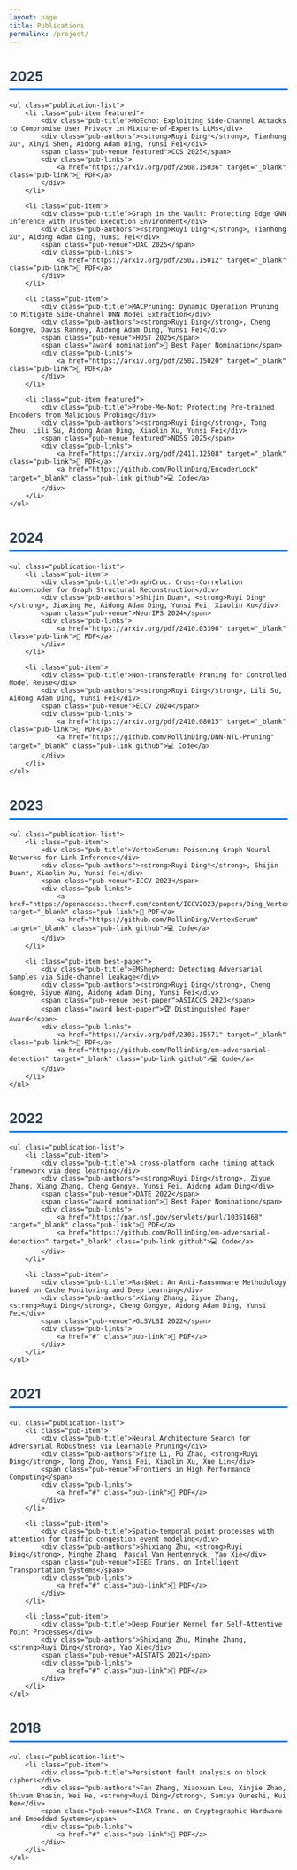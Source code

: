 ```yaml
---
layout: page
title: Publications
permalink: /project/
---
```


<style>
.publication-list {
    list-style: none;
    padding: 0;
    margin: 0;
}

.pub-item {
    background: #f9f9f9;
    border-left: 4px solid #007bff;
    margin-bottom: 20px;
    padding: 20px;
    border-radius: 0 8px 8px 0;
    box-shadow: 0 2px 8px rgba(0,0,0,0.1);
    transition: all 0.3s ease;
}

.pub-item:hover {
    transform: translateX(5px);
    box-shadow: 0 4px 15px rgba(0,0,0,0.15);
}

.pub-item.featured {
    border-left-color: #ff6b6b;
    background: linear-gradient(135deg, #fff5f5, #fff);
}

.pub-item.best-paper {
    border-left-color: #ffd700;
    background: linear-gradient(135deg, #fffdf0, #fff);
}

.pub-title {
    font-size: 18px;
    font-weight: 600;
    color: #2c3e50;
    margin-bottom: 8px;
    line-height: 1.4;
}

.pub-authors {
    font-size: 14px;
    color: #666;
    margin-bottom: 8px;
    font-style: italic;
}

.pub-venue {
    display: inline-block;
    background: #007bff;
    color: white;
    padding: 4px 12px;
    border-radius: 15px;
    font-size: 12px;
    font-weight: 600;
    margin-right: 10px;
    margin-bottom: 8px;
}

.pub-venue.featured {
    background: linear-gradient(135deg, #ff6b6b, #ff8e53);
}

.pub-venue.best-paper {
    background: linear-gradient(135deg, #ffd700, #ffb347);
    color: #333;
}

.award {
    display: inline-block;
    background: #dc3545;
    color: white;
    padding: 4px 12px;
    border-radius: 15px;
    font-size: 12px;
    font-weight: 600;
    margin-right: 10px;
    margin-bottom: 8px;
}

.award.best-paper {
    background: linear-gradient(135deg, #ffd700, #ff8c00);
    color: #333;
}

.award.nomination {
    background: #6c757d;
}

.pub-links {
    margin-top: 12px;
}

.pub-link {
    display: inline-block;
    margin-right: 12px;
    padding: 6px 12px;
    background: #007bff;
    color: white;
    text-decoration: none;
    border-radius: 4px;
    font-size: 12px;
    font-weight: 500;
    transition: all 0.2s ease;
}

.pub-link:hover {
    background: #0056b3;
    transform: translateY(-1px);
    color: white;
    text-decoration: none;
}

.pub-link.github {
    background: #333;
}

.pub-link.github:hover {
    background: #555;
}

.year-section {
    margin-top: 40px;
    margin-bottom: 20px;
}

.year-title {
    font-size: 24px;
    font-weight: 700;
    color: #2c3e50;
    border-bottom: 3px solid #007bff;
    padding-bottom: 8px;
    margin-bottom: 20px;
}
</style>


<div class="year-section">
    <h3 class="year-title">2025</h3>
    
    <ul class="publication-list">
        <li class="pub-item featured">
            <div class="pub-title">MoEcho: Exploiting Side-Channel Attacks to Compromise User Privacy in Mixture-of-Experts LLMs</div>
            <div class="pub-authors"><strong>Ruyi Ding*</strong>, Tianhong Xu*, Xinyi Shen, Aidong Adam Ding, Yunsi Fei</div>
            <span class="pub-venue featured">CCS 2025</span>
            <div class="pub-links">
                <a href="https://arxiv.org/pdf/2508.15036" target="_blank" class="pub-link">📄 PDF</a>
            </div>
        </li>
        
        <li class="pub-item">
            <div class="pub-title">Graph in the Vault: Protecting Edge GNN Inference with Trusted Execution Environment</div>
            <div class="pub-authors"><strong>Ruyi Ding*</strong>, Tianhong Xu*, Aidong Adam Ding, Yunsi Fei</div>
            <span class="pub-venue">DAC 2025</span>
            <div class="pub-links">
                <a href="https://arxiv.org/pdf/2502.15012" target="_blank" class="pub-link">📄 PDF</a>
            </div>
        </li>
        
        <li class="pub-item">
            <div class="pub-title">MACPruning: Dynamic Operation Pruning to Mitigate Side-Channel DNN Model Extraction</div>
            <div class="pub-authors"><strong>Ruyi Ding</strong>, Cheng Gongye, Davis Ranney, Aidong Adam Ding, Yunsi Fei</div>
            <span class="pub-venue">HOST 2025</span>
            <span class="award nomination">🎯 Best Paper Nomination</span>
            <div class="pub-links">
                <a href="https://arxiv.org/pdf/2502.15020" target="_blank" class="pub-link">📄 PDF</a>
            </div>
        </li>
        
        <li class="pub-item featured">
            <div class="pub-title">Probe-Me-Not: Protecting Pre-trained Encoders from Malicious Probing</div>
            <div class="pub-authors"><strong>Ruyi Ding</strong>, Tong Zhou, Lili Su, Aidong Adam Ding, Xiaolin Xu, Yunsi Fei</div>
            <span class="pub-venue featured">NDSS 2025</span>
            <div class="pub-links">
                <a href="https://arxiv.org/pdf/2411.12508" target="_blank" class="pub-link">📄 PDF</a>
                <a href="https://github.com/RollinDing/EncoderLock" target="_blank" class="pub-link github">💻 Code</a>
            </div>
        </li>
    </ul>
</div>

<div class="year-section">
    <h3 class="year-title">2024</h3>
    
    <ul class="publication-list">
        <li class="pub-item">
            <div class="pub-title">GraphCroc: Cross-Correlation Autoencoder for Graph Structural Reconstruction</div>
            <div class="pub-authors">Shijin Duan*, <strong>Ruyi Ding*</strong>, Jiaxing He, Aidong Adam Ding, Yunsi Fei, Xiaolin Xu</div>
            <span class="pub-venue">NeurIPS 2024</span>
            <div class="pub-links">
                <a href="https://arxiv.org/pdf/2410.03396" target="_blank" class="pub-link">📄 PDF</a>
            </div>
        </li>
        
        <li class="pub-item">
            <div class="pub-title">Non-transferable Pruning for Controlled Model Reuse</div>
            <div class="pub-authors"><strong>Ruyi Ding</strong>, Lili Su, Aidong Adam Ding, Yunsi Fei</div>
            <span class="pub-venue">ECCV 2024</span>
            <div class="pub-links">
                <a href="https://arxiv.org/pdf/2410.08015" target="_blank" class="pub-link">📄 PDF</a>
                <a href="https://github.com/RollinDing/DNN-NTL-Pruning" target="_blank" class="pub-link github">💻 Code</a>
            </div>
        </li>
    </ul>
</div>

<div class="year-section">
    <h3 class="year-title">2023</h3>
    
    <ul class="publication-list">
        <li class="pub-item">
            <div class="pub-title">VertexSerum: Poisoning Graph Neural Networks for Link Inference</div>
            <div class="pub-authors"><strong>Ruyi Ding*</strong>, Shijin Duan*, Xiaolin Xu, Yunsi Fei</div>
            <span class="pub-venue">ICCV 2023</span>
            <div class="pub-links">
                <a href="https://openaccess.thecvf.com/content/ICCV2023/papers/Ding_VertexSerum_Poisoning_Graph_Neural_Networks_for_Link_Inference_ICCV_2023_paper.pdf" target="_blank" class="pub-link">📄 PDF</a>
                <a href="https://github.com/RollinDing/VertexSerum" target="_blank" class="pub-link github">💻 Code</a>
            </div>
        </li>
        
        <li class="pub-item best-paper">
            <div class="pub-title">EMShepherd: Detecting Adversarial Samples via Side-channel Leakage</div>
            <div class="pub-authors"><strong>Ruyi Ding</strong>, Cheng Gongye, Siyue Wang, Aidong Adam Ding, Yunsi Fei</div>
            <span class="pub-venue best-paper">ASIACCS 2023</span>
            <span class="award best-paper">🏆 Distinguished Paper Award</span>
            <div class="pub-links">
                <a href="https://arxiv.org/pdf/2303.15571" target="_blank" class="pub-link">📄 PDF</a>
                <a href="https://github.com/RollinDing/em-adversarial-detection" target="_blank" class="pub-link github">💻 Code</a>
            </div>
        </li>
    </ul>
</div>

<div class="year-section">
    <h3 class="year-title">2022</h3>
    
    <ul class="publication-list">
        <li class="pub-item">
            <div class="pub-title">A cross-platform cache timing attack framework via deep learning</div>
            <div class="pub-authors"><strong>Ruyi Ding</strong>, Ziyue Zhang, Xiang Zhang, Cheng Gongye, Yunsi Fei, Aidong Adam Ding</div>
            <span class="pub-venue">DATE 2022</span>
            <span class="award nomination">🎯 Best Paper Nomination</span>
            <div class="pub-links">
                <a href="https://par.nsf.gov/servlets/purl/10351468" target="_blank" class="pub-link">📄 PDF</a>
                <a href="https://github.com/RollinDing/em-adversarial-detection" target="_blank" class="pub-link github">💻 Code</a>
            </div>
        </li>
        
        <li class="pub-item">
            <div class="pub-title">Ran$Net: An Anti-Ransomware Methodology based on Cache Monitoring and Deep Learning</div>
            <div class="pub-authors">Xiang Zhang, Ziyue Zhang, <strong>Ruyi Ding</strong>, Cheng Gongye, Aidong Adam Ding, Yunsi Fei</div>
            <span class="pub-venue">GLSVLSI 2022</span>
            <div class="pub-links">
                <a href="#" class="pub-link">📄 PDF</a>
            </div>
        </li>
    </ul>
</div>

<div class="year-section">
    <h3 class="year-title">2021</h3>
    
    <ul class="publication-list">
        <li class="pub-item">
            <div class="pub-title">Neural Architecture Search for Adversarial Robustness via Learnable Pruning</div>
            <div class="pub-authors">Yize Li, Pu Zhao, <strong>Ruyi Ding</strong>, Tong Zhou, Yunsi Fei, Xiaolin Xu, Xue Lin</div>
            <span class="pub-venue">Frontiers in High Performance Computing</span>
            <div class="pub-links">
                <a href="#" class="pub-link">📄 PDF</a>
            </div>
        </li>
        
        <li class="pub-item">
            <div class="pub-title">Spatio-temporal point processes with attention for traffic congestion event modeling</div>
            <div class="pub-authors">Shixiang Zhu, <strong>Ruyi Ding</strong>, Minghe Zhang, Pascal Van Hentenryck, Yao Xie</div>
            <span class="pub-venue">IEEE Trans. on Intelligent Transportation Systems</span>
            <div class="pub-links">
                <a href="#" class="pub-link">📄 PDF</a>
            </div>
        </li>
        
        <li class="pub-item">
            <div class="pub-title">Deep Fourier Kernel for Self-Attentive Point Processes</div>
            <div class="pub-authors">Shixiang Zhu, Minghe Zhang, <strong>Ruyi Ding</strong>, Yao Xie</div>
            <span class="pub-venue">AISTATS 2021</span>
            <div class="pub-links">
                <a href="#" class="pub-link">📄 PDF</a>
            </div>
        </li>
    </ul>
</div>

<div class="year-section">
    <h3 class="year-title">2018</h3>
    
    <ul class="publication-list">
        <li class="pub-item">
            <div class="pub-title">Persistent fault analysis on block ciphers</div>
            <div class="pub-authors">Fan Zhang, Xiaoxuan Lou, Xinjie Zhao, Shivam Bhasin, Wei He, <strong>Ruyi Ding</strong>, Samiya Qureshi, Kui Ren</div>
            <span class="pub-venue">IACR Trans. on Cryptographic Hardware and Embedded Systems</span>
            <div class="pub-links">
                <a href="#" class="pub-link">📄 PDF</a>
            </div>
        </li>
    </ul>
</div>